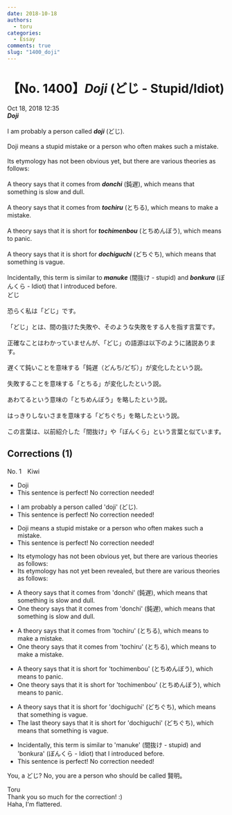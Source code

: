 ```yaml
---
date: 2018-10-18
authors:
  - toru
categories:
  - Essay
comments: true
slug: "1400_doji"
---
```


# 【No. 1400】<strong><em>Doji</em></strong> (どじ - Stupid/Idiot)
<div class="date">Oct 18, 2018 12:35</div>
<div id="post"><div id="body_show_ori">
<strong><em>Doji</em></strong><br/><br/>I am probably a person called <strong><em>doji</em></strong> (どじ).<br/><br/>Doji means a stupid mistake or a person who often makes such a mistake.<br/><br/>Its etymology has not been obvious yet, but there are various theories as follows:<br/><br/>A theory says that it comes from <strong><em>donchi</em></strong> (鈍遅), which means that something is slow and dull.<br/><br/>A theory says that it comes from <strong><em>tochiru</em></strong> (とちる), which means to make a mistake.<br/><br/>A theory says that it is short for <strong><em>tochimenbou</em></strong> (とちめんぼう), which means to panic.<br/><br/>A theory says that it is short for <strong><em>dochiguchi</em></strong> (どちぐち), which means that something is vague.<br/><br/>Incidentally, this term is similar to <strong><em>manuke</em></strong> (間抜け - stupid) and <strong><em>bonkura</em></strong> (ぼんくら - Idiot) that I introduced before.
</div></div>

<!-- more -->

<div id="post_ja"><div id="body_show_mo">
どじ<br/><br/>恐らく私は「どじ」です。<br/><br/>「どじ」とは、間の抜けた失敗や、そのような失敗をする人を指す言葉です。<br/><br/>正確なことはわかっていませんが、「どじ」の語源は以下のように諸説あります。<br/><br/>遅くて鈍いことを意味する「鈍遅（どんち/どぢ）」が変化したという説。<br/><br/>失敗することを意味する「とちる」が変化したという説。<br/><br/>あわてるという意味の「とちめんぼう」を略したという説。<br/><br/>はっきりしないさまを意味する「どちぐち」を略したという説。<br/><br/>この言葉は、以前紹介した「間抜け」や「ぼんくら」という言葉と似ています。
</div></div>

## Corrections (1)
<div id="block"><div class="first_name"> No. 1　<span class="just_name">Kiwi</span></div><div id="block2">
<ul class="correction_field">
<li class="incorrect">Doji</li>
<li class="corrected perfect">This sentence is perfect! No correction needed!</li>
</ul>
<ul class="correction_field">
<li class="incorrect">I am probably a person called 'doji' (どじ).</li>
<li class="corrected perfect">This sentence is perfect! No correction needed!</li>
</ul>
<ul class="correction_field">
<li class="incorrect">Doji means a stupid mistake or a person who often makes such a mistake.</li>
<li class="corrected perfect">This sentence is perfect! No correction needed!</li>
</ul>
<ul class="correction_field">
<li class="incorrect">Its etymology has not been obvious yet, but there are various theories as follows:</li>
<li class="corrected correct">
Its etymology has not <span class="f_blue">yet been revealed</span>, but there are various theories as follows:
</li>
</ul>
<ul class="correction_field">
<li class="incorrect">A theory says that it comes from 'donchi' (鈍遅), which means that something is slow and dull.</li>
<li class="corrected correct">
<span class="f_blue">One</span> theory says that it comes from 'donchi' (鈍遅), which means that something is slow and dull.
</li>
</ul>
<ul class="correction_field">
<li class="incorrect">A theory says that it comes from 'tochiru' (とちる), which means to make a mistake.</li>
<li class="corrected correct">
<span class="f_blue">One</span> theory says that it comes from 'tochiru' (とちる), which means to make a mistake.
</li>
</ul>
<ul class="correction_field">
<li class="incorrect">A theory says that it is short for 'tochimenbou' (とちめんぼう), which means to panic.</li>
<li class="corrected correct">
<span class="f_blue">One</span> theory says that it is short for 'tochimenbou' (とちめんぼう), which means to panic.
</li>
</ul>
<ul class="correction_field">
<li class="incorrect">A theory says that it is short for 'dochiguchi' (どちぐち), which means that something is vague.</li>
<li class="corrected correct">
<span class="f_blue">The last</span> theory says that it is short for 'dochiguchi' (どちぐち), which means that something is vague.
</li>
</ul>
<ul class="correction_field">
<li class="incorrect">Incidentally, this term is similar to 'manuke' (間抜け - stupid) and 'bonkura' (ぼんくら - Idiot) that I introduced before.</li>
<li class="corrected perfect">This sentence is perfect! No correction needed!</li>
</ul>
<p class="comment_small">
 You, a どじ? No, you are a person who should be called 賢明。
</p>

</div><div class="name"><span class="just_name">Toru</span><br>
Thank you so much for the correction! :)<br/>Haha, I'm flattered. 
</div>
</div>
